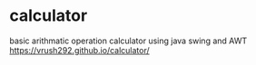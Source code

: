 # calculator
basic arithmatic operation calculator using java swing and AWT
https://vrush292.github.io/calculator/
